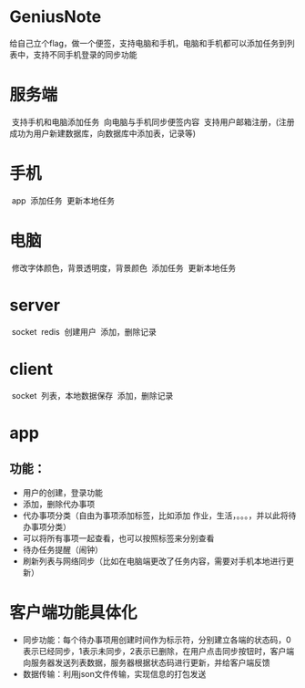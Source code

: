 # GeniusNote
给自己立个flag，做一个便签，支持电脑和手机，电脑和手机都可以添加任务到列表中，支持不同手机登录的同步功能

# 服务端
  支持手机和电脑添加任务
  向电脑与手机同步便签内容
  支持用户邮箱注册，(注册成功为用户新建数据库，向数据库中添加表，记录等)
# 手机
  app
  添加任务
  更新本地任务
# 电脑
  修改字体颜色，背景透明度，背景颜色
  添加任务
  更新本地任务
  
  
# server
  socket
  redis
  创建用户
  添加，删除记录
 
# client
  socket
  列表，本地数据保存
  添加，删除记录
  
  
# app

## 功能：
- 用户的创建，登录功能
- 添加，删除代办事项
- 代办事项分类（自由为事项添加标签，比如添加 作业，生活，。。。，并以此将待办事项分类）
- 可以将所有事项一起查看，也可以按照标签来分别查看
- 待办任务提醒（闹钟）
- 刷新列表与网络同步（比如在电脑端更改了任务内容，需要对手机本地进行更新）

# 客户端功能具体化
- 同步功能：每个待办事项用创建时间作为标示符，分别建立各端的状态码，0表示已经同步，1表示未同步，2表示已删除，在用户点击同步按钮时，客户端向服务器发送列表数据，服务器根据状态码进行更新，并给客户端反馈
- 数据传输：利用json文件传输，实现信息的打包发送
